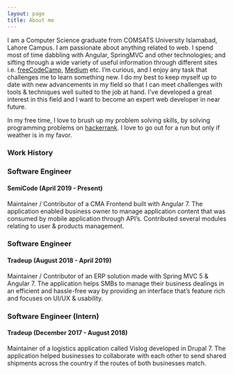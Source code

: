 ```yaml
---
layout: page
title: About me 
---
```


I am a Computer Science graduate from COMSATS University Islamabad, Lahore Campus. I am passionate about anything related to web. I spend most of time dabbling with Angular, SpringMVC and other technologies; and sifting through a wide variety of useful information through different sites i.e. [freeCodeCamp](https://www.freecodecamp.org), [Medium](https://medium.com) etc. I’m curious, and I enjoy any task that challenges me to learn something new. I do my best to keep myself up to date with new advancements in my field so that I can meet challenges with tools & techniques well suited to the job at hand. I've developed a great interest in this field and I want to become an expert web developer in near future.

In my free time, I love to brush up my problem solving skills, by solving programming problems on [hackerrank](https://www.hackerrank.com). I love to go out for a run but only if weather is in my favor. 

### Work History

### Software Engineer
#### SemiCode (April 2019 - Present)

Maintainer / Contributor of a CMA Frontend built with Angular 7. The
application enabled business owner to manage application content that
was consumed by mobile application through API’s. Contributed several
modules relating to user & products management.

### Software Engineer
#### Tradeup (August 2018 - April 2019)

Maintainer / Contributor of an ERP solution made with Spring MVC 5 &
Angular 7. The application helps SMBs to manage their business dealings
in an efficient and hassle-free way by providing an interface that’s
feature rich and focuses on UI/UX & usability.

### Software Engineer (Intern)
#### Tradeup (December 2017 - August 2018)

Maintainer of a logistics application called Vislog developed in Drupal 7.
The application helped businesses to collaborate with each other to send
shared shipments across the country if the routes of both businesses
match.
